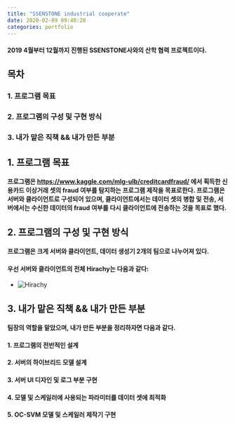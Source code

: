 ```yaml
---
title: "SSENSTONE industrial cooperate"
date: 2020-02-09 09:40:28
categories: portfolio 
---
```


#### 2019 4월부터 12월까지 진행된 SSENSTONE사와의 산학 협력 프로젝트이다.
    
    
## 목차
### 1. 프로그램 목표
### 2. 프로그램의 구성 및 구현 방식
### 3. 내가 맡은 직책 && 내가 만든 부분
    
## 1. 프로그램 목표
#### 프로그램은 https://www.kaggle.com/mlg-ulb/creditcardfraud/ 에서 획득한 신용카드 이상거래 셋의 fraud 여부를 탐지하는 프로그램 제작을 목표로한다. 프로그램은 서버와 클라이언트로 구성되어 있으며, 클라이언트에서는 데이터 셋의 병합 및 전송, 서버에서는 수신한 데이터의 fraud 여부를 다시 클라이언트에 전송하는 것을 목표로 했다.
    
## 2. 프로그램의 구성 및 구현 방식
#### 프로그램은 크게 서버와 클라이언트, 데이터 생성기 2개의 팀으로 나누어져 있다. 
#### 우선 서버와 클라이언트의 전체 Hirachy는 다음과 같다:
- ![Hirachy](http://worldeditory.github.io/assets/Hirachy.png)
    
## 3. 내가 맡은 직책 && 내가 만든 부분
#### 팀장의 역할을 맡았으며, 내가 만든 부분을 정리하자면 다음과 같다.
#### 1. 프로그램의 전반적인 설계
#### 2. 서버의 하이브리드 모델 설계
#### 3. 서버 UI 디자인 및 로그 부분 구현
#### 4. 모델 및 스케일러에 사용되는 파라미터를 데이터 셋에 최적화
#### 5. OC-SVM 모델 및 스케일러 제작기 구현